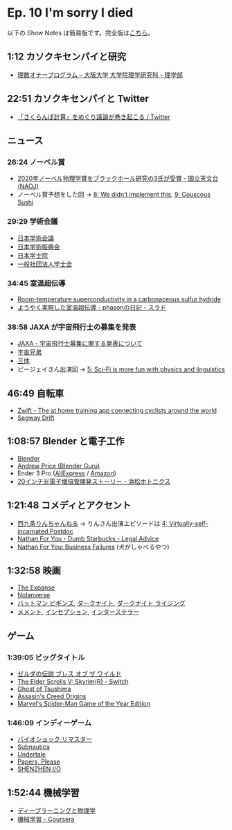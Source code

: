# Ep. 10 I'm sorry I died

以下の Show Notes は簡易版です。完全版は[こちら](https://interaxion-podcast.github.io/10)。

## 1:12 カソクキセンパイと研究

- [理数オナープログラム – 大阪大学 大学院理学研究科・理学部](https://www.sci.osaka-u.ac.jp/ja/honr/)

## 22:51 カソクキセンパイと Twitter

- [「さくらんぼ計算」をめぐり議論が巻き起こる / Twitter](https://twitter.com/i/events/1062594861868625921)

## ニュース

### 26:24 ノーベル賞

- [2020年ノーベル物理学賞をブラックホール研究の3氏が受賞 - 国立天文台(NAOJ)](https://www.nao.ac.jp/news/topics/2020/20201007-nobel-prize.html)
- ノーベル賞予想をした回 → [8: We didn’t implement this](https://interaxion-podcast.github.io/8), [9: Couscous Sushi](https://interaxion-podcast.github.io/9)

### 29:29 学術会議

- [日本学術会議](http://www.scj.go.jp/)
- [日本学術振興会](https://www.jsps.go.jp/)
- [日本学士院](https://www.japan-acad.go.jp/)
- [一般社団法人学士会](https://www.gakushikai.or.jp/)

### 34:45 室温超伝導

- [Room-temperature superconductivity in a carbonaceous sulfur hydride](https://www.nature.com/articles/s41586-020-2801-z)
- [ようやく実現した室温超伝導 - phasonの日記 - スラド](https://srad.jp/~phason/journal/642619/)

### 38:58 JAXA が宇宙飛行士の募集を発表

- [JAXA - 宇宙飛行士募集に関する発表について](https://www.jaxa.jp/press/2020/10/20201023-1_j.html)
- [宇宙兄弟](https://amzn.to/31IPvI0)
- [三体](https://amzn.to/3jBwmhy)
- ピージェイさん出演回 → [5: Sci-Fi is more fun with physics and linguistics](https://interaxion-podcast.github.io/5)

## 46:49 自転車

- [Zwift - The at home training app connecting cyclists around the world](https://www.zwift.com/ja)
- [Segway Drift](https://amzn.to/2HypjZK)

## 1:08:57 Blender と電子工作

- [Blender](https://www.blender.org/)
- [Andrew Price (Blender Guru)](https://youtu.be/-cHk4i0nkj0)
- Ender 3 Pro ([AliExpress](https://ja.aliexpress.com/item/32918302452.html) / [Amazon](https://amzn.to/3mu0EEO))
- [20インチ光電子増倍管開発ストーリー - 浜松ホトニクス](https://www.hamamatsu.com/jp/ja/why-hamamatsu/academic-projects/20inch-pmts/index.html)

## 1:21:48 コメディとアクセント

- [西九条りんちゃんねる](https://www.youtube.com/channel/UCvMw2NCsedzBTsIJqmJwzqA) → りんさん出演エピソードは [4: Virtually-self-incarnated Postdoc](https://interaxion-podcast.github.io/4)
- [Nathan For You - Dumb Starbucks - Legal Advice](https://youtu.be/Y4KrdjAPohc)
- [Nathan For You: Business Failures](https://youtu.be/2Ie-Q5fdctU?t=69) (犬がしゃべるやつ)

## 1:32:58 映画

- [The Expanse](https://amzn.to/2JcvGT9)
- [Nolanverse](https://dc.fandom.com/wiki/Nolanverse)
- [バットマン ビギンズ](https://amzn.to/2TwL2Uj), [ダークナイト](https://amzn.to/3kx51y4), [ダークナイト ライジング](https://amzn.to/3kATmyh)
- [メメント](https://amzn.to/2Tw6OHX), [インセプション](https://amzn.to/3dYlusO), [インターステラー](https://amzn.to/3ecTSQV)

## ゲーム

### 1:39:05 ビッグタイトル

- [ゼルダの伝説 ブレス オブ ザ ワイルド](https://amzn.to/2TvDCka)
- [The Elder Scrolls V: Skyrim(R) - Switch](https://amzn.to/2J2Itay)
- [Ghost of Tsushima](https://amzn.to/3e1C7DP)
- [Assasin's Creed Origins](https://amzn.to/3otIKDL)
- [Marvel's Spider-Man Game of the Year Edition](https://amzn.to/37JMzyF)

### 1:46:09 インディーゲーム

- [バイオショック リマスター](https://store.steampowered.com/app/409710/_/)
- [Subnautica](https://store.steampowered.com/app/264710/Subnautica/)
- [Undertale](https://store.steampowered.com/app/391540/Undertale/)
- [Papers, Please](https://store.steampowered.com/app/239030/Papers_Please/)
- [SHENZHEN I/O](https://store.steampowered.com/app/504210/SHENZHEN_IO/)

## 1:52:44 機械学習

- [ディープラーニングと物理学](https://amzn.to/2TAgdhr)
- [機械学習 - Coursera](https://ja.coursera.org/learn/machine-learning)
